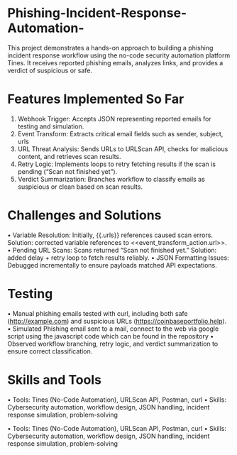 # Phishing-Incident-Response-Automation-
This project demonstrates a hands-on approach to building a phishing incident response workflow using the no-code security automation platform Tines. It receives reported phishing emails, analyzes links, and provides a verdict of suspicious or safe.

# Features Implemented So Far
1.	Webhook Trigger: Accepts JSON representing reported emails for testing and simulation.
2.	Event Transform: Extracts critical email fields such as sender, subject, urls
3.	URL Threat Analysis: Sends URLs to URLScan API, checks for malicious content, and retrieves scan results.
4.	Retry Logic: Implements loops to retry fetching results if the scan is pending (“Scan not finished yet”).
5.	Verdict Summarization: Branches workflow to classify emails as suspicious or clean based on scan results.
   
# Challenges and Solutions
•	Variable Resolution: Initially, {{.urls}} references caused scan errors. Solution: corrected variable references to <<event_transform_action.url>>.
•	Pending URL Scans: Scans returned “Scan not finished yet.” Solution: added delay + retry loop to fetch results reliably.
•	JSON Formatting Issues: Debugged incrementally to ensure payloads matched API expectations.

# Testing
•	Manual phishing emails tested with curl,  including both safe (http://example.com) and suspicious URLs (https://coinbaseportfolio.help).
•	Simulated Phishing email sent to a mail, connect to the web via google script using the javascript code which can be found in the repository
•	Observed workflow branching, retry logic, and verdict summarization to ensure correct classification.

# Skills and Tools
•	Tools: Tines (No-Code Automation), URLScan API, Postman, curl
•	Skills: Cybersecurity automation, workflow design, JSON handling, incident response simulation, problem-solving

•	Tools: Tines (No-Code Automation), URLScan API, Postman, curl
•	Skills: Cybersecurity automation, workflow design, JSON handling, incident response simulation, problem-solving
